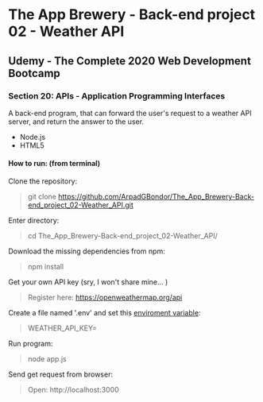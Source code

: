 # The App Brewery - Back-end project 02 - Weather API

## Udemy - The Complete 2020 Web Development Bootcamp
### Section 20: APIs - Application Programming Interfaces
A back-end program, that can forward the user's request to a weather API server, and return the answer to the user.
 - Node.js
 - HTML5

#### How to run: (from terminal)
 Clone the repository: 
 > git clone https://github.com/ArpadGBondor/The_App_Brewery-Back-end_project_02-Weather_API.git
 
 Enter directory:
 > cd The_App_Brewery-Back-end_project_02-Weather_API/
 
 Download the missing dependencies from npm: 
 > npm install
 
 Get your own API key (sry, I won't share mine... )
 > Register here: https://openweathermap.org/api

 Create a file named '.env' and set this [enviroment variable](https://www.npmjs.com/package/dotenv):
 > WEATHER_API_KEY=

 Run program: 
 > node app.js
 
 Send get request from browser:
 > Open: http://localhost:3000
